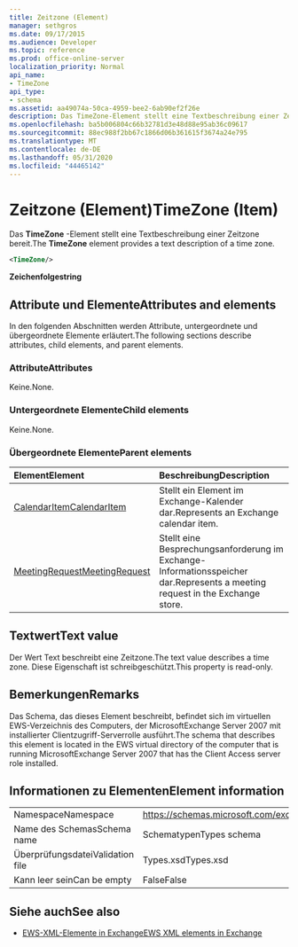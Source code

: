 ```yaml
---
title: Zeitzone (Element)
manager: sethgros
ms.date: 09/17/2015
ms.audience: Developer
ms.topic: reference
ms.prod: office-online-server
localization_priority: Normal
api_name:
- TimeZone
api_type:
- schema
ms.assetid: aa49074a-50ca-4959-bee2-6ab90ef2f26e
description: Das TimeZone-Element stellt eine Textbeschreibung einer Zeitzone bereit.
ms.openlocfilehash: ba5b006804c66b32781d3e48d88e95ab36c09617
ms.sourcegitcommit: 88ec988f2bb67c1866d06b361615f3674a24e795
ms.translationtype: MT
ms.contentlocale: de-DE
ms.lasthandoff: 05/31/2020
ms.locfileid: "44465142"
---
```

# <a name="timezone-item"></a><span data-ttu-id="00069-103">Zeitzone (Element)</span><span class="sxs-lookup"><span data-stu-id="00069-103">TimeZone (Item)</span></span>

<span data-ttu-id="00069-104">Das **TimeZone** -Element stellt eine Textbeschreibung einer Zeitzone bereit.</span><span class="sxs-lookup"><span data-stu-id="00069-104">The **TimeZone** element provides a text description of a time zone.</span></span> 
  
```xml
<TimeZone/>
```

 <span data-ttu-id="00069-105">**Zeichenfolge**</span><span class="sxs-lookup"><span data-stu-id="00069-105">**string**</span></span>
## <a name="attributes-and-elements"></a><span data-ttu-id="00069-106">Attribute und Elemente</span><span class="sxs-lookup"><span data-stu-id="00069-106">Attributes and elements</span></span>

<span data-ttu-id="00069-107">In den folgenden Abschnitten werden Attribute, untergeordnete und übergeordnete Elemente erläutert.</span><span class="sxs-lookup"><span data-stu-id="00069-107">The following sections describe attributes, child elements, and parent elements.</span></span>
  
### <a name="attributes"></a><span data-ttu-id="00069-108">Attribute</span><span class="sxs-lookup"><span data-stu-id="00069-108">Attributes</span></span>

<span data-ttu-id="00069-109">Keine.</span><span class="sxs-lookup"><span data-stu-id="00069-109">None.</span></span>
  
### <a name="child-elements"></a><span data-ttu-id="00069-110">Untergeordnete Elemente</span><span class="sxs-lookup"><span data-stu-id="00069-110">Child elements</span></span>

<span data-ttu-id="00069-111">Keine.</span><span class="sxs-lookup"><span data-stu-id="00069-111">None.</span></span>
  
### <a name="parent-elements"></a><span data-ttu-id="00069-112">Übergeordnete Elemente</span><span class="sxs-lookup"><span data-stu-id="00069-112">Parent elements</span></span>

|<span data-ttu-id="00069-113">**Element**</span><span class="sxs-lookup"><span data-stu-id="00069-113">**Element**</span></span>|<span data-ttu-id="00069-114">**Beschreibung**</span><span class="sxs-lookup"><span data-stu-id="00069-114">**Description**</span></span>|
|:-----|:-----|
|[<span data-ttu-id="00069-115">CalendarItem</span><span class="sxs-lookup"><span data-stu-id="00069-115">CalendarItem</span></span>](calendaritem.md) <br/> |<span data-ttu-id="00069-116">Stellt ein Element im Exchange-Kalender dar.</span><span class="sxs-lookup"><span data-stu-id="00069-116">Represents an Exchange calendar item.</span></span>  <br/> |
|[<span data-ttu-id="00069-117">MeetingRequest</span><span class="sxs-lookup"><span data-stu-id="00069-117">MeetingRequest</span></span>](meetingrequest.md) <br/> |<span data-ttu-id="00069-118">Stellt eine Besprechungsanforderung im Exchange-Informationsspeicher dar.</span><span class="sxs-lookup"><span data-stu-id="00069-118">Represents a meeting request in the Exchange store.</span></span>  <br/> |
   
## <a name="text-value"></a><span data-ttu-id="00069-119">Textwert</span><span class="sxs-lookup"><span data-stu-id="00069-119">Text value</span></span>

<span data-ttu-id="00069-120">Der Wert Text beschreibt eine Zeitzone.</span><span class="sxs-lookup"><span data-stu-id="00069-120">The text value describes a time zone.</span></span> <span data-ttu-id="00069-121">Diese Eigenschaft ist schreibgeschützt.</span><span class="sxs-lookup"><span data-stu-id="00069-121">This property is read-only.</span></span>
  
## <a name="remarks"></a><span data-ttu-id="00069-122">Bemerkungen</span><span class="sxs-lookup"><span data-stu-id="00069-122">Remarks</span></span>

<span data-ttu-id="00069-123">Das Schema, das dieses Element beschreibt, befindet sich im virtuellen EWS-Verzeichnis des Computers, der MicrosoftExchange Server 2007 mit installierter Clientzugriff-Serverrolle ausführt.</span><span class="sxs-lookup"><span data-stu-id="00069-123">The schema that describes this element is located in the EWS virtual directory of the computer that is running MicrosoftExchange Server 2007 that has the Client Access server role installed.</span></span>
  
## <a name="element-information"></a><span data-ttu-id="00069-124">Informationen zu Elementen</span><span class="sxs-lookup"><span data-stu-id="00069-124">Element information</span></span>

|||
|:-----|:-----|
|<span data-ttu-id="00069-125">Namespace</span><span class="sxs-lookup"><span data-stu-id="00069-125">Namespace</span></span>  <br/> |https://schemas.microsoft.com/exchange/services/2006/types  <br/> |
|<span data-ttu-id="00069-126">Name des Schemas</span><span class="sxs-lookup"><span data-stu-id="00069-126">Schema name</span></span>  <br/> |<span data-ttu-id="00069-127">Schematypen</span><span class="sxs-lookup"><span data-stu-id="00069-127">Types schema</span></span>  <br/> |
|<span data-ttu-id="00069-128">Überprüfungsdatei</span><span class="sxs-lookup"><span data-stu-id="00069-128">Validation file</span></span>  <br/> |<span data-ttu-id="00069-129">Types.xsd</span><span class="sxs-lookup"><span data-stu-id="00069-129">Types.xsd</span></span>  <br/> |
|<span data-ttu-id="00069-130">Kann leer sein</span><span class="sxs-lookup"><span data-stu-id="00069-130">Can be empty</span></span>  <br/> |<span data-ttu-id="00069-131">False</span><span class="sxs-lookup"><span data-stu-id="00069-131">False</span></span>  <br/> |
   
## <a name="see-also"></a><span data-ttu-id="00069-132">Siehe auch</span><span class="sxs-lookup"><span data-stu-id="00069-132">See also</span></span>



- [<span data-ttu-id="00069-133">EWS-XML-Elemente in Exchange</span><span class="sxs-lookup"><span data-stu-id="00069-133">EWS XML elements in Exchange</span></span>](ews-xml-elements-in-exchange.md)

